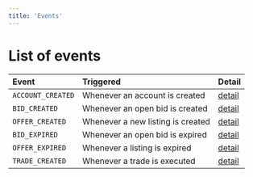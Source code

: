```yaml
---
title: 'Events'
---
```


# List of events

| Event             | Triggered                         | Detail                                          |
| :---------------- | :-------------------------------- | :---------------------------------------------- |
| `ACCOUNT_CREATED` | Whenever an account is created    | [detail](/tools/webhook/events/ACCOUNT_CREATED) |
| `BID_CREATED`     | Whenever an open bid is created   | [detail](/tools/webhook/events/BID_CREATED)     |
| `OFFER_CREATED`   | Whenever a new listing is created | [detail](/tools/webhook/events/OFFER_CREATED)   |
| `BID_EXPIRED`     | Whenever an open bid is expired   | [detail](/tools/webhook/events/BID_EXPIRED)     |
| `OFFER_EXPIRED`   | Whenever a listing is expired     | [detail](/tools/webhook/events/OFFER_EXPIRED)   |
| `TRADE_CREATED`   | Whenever a trade is executed      | [detail](/tools/webhook/events/TRADE_CREATED)   |
